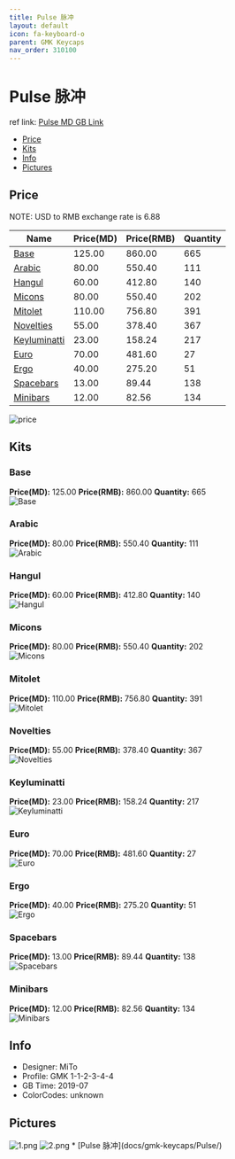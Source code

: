 ```yaml
---
title: Pulse 脉冲
layout: default
icon: fa-keyboard-o
parent: GMK Keycaps
nav_order: 310100
---
```


# Pulse 脉冲

ref link: [Pulse MD GB Link](https://drop.com/buy/drop-mito-gmk-pulse-custom-keycap-set)

* [Price](#price)
* [Kits](#kits)
* [Info](#info)
* [Pictures](#pictures)


## Price  
NOTE: USD to RMB exchange rate is 6.88

| Name          | Price(MD)    |  Price(RMB) | Quantity |
| ------------- | ------------ |  ---------- | -------- |
|[Base](#base)|125.00|860.00|665|
|[Arabic](#arabic)|80.00|550.40|111|
|[Hangul](#hangul)|60.00|412.80|140|
|[Micons](#micons)|80.00|550.40|202|
|[Mitolet](#mitolet)|110.00|756.80|391|
|[Novelties](#novelties)|55.00|378.40|367|
|[Keyluminatti](#keyluminatti)|23.00|158.24|217|
|[Euro](#euro)|70.00|481.60|27|
|[Ergo](#ergo)|40.00|275.20|51|
|[Spacebars](#spacebars)|13.00|89.44|138|
|[Minibars](#minibars)|12.00|82.56|134|

<img src="{{ 'assets/images/gmk-keycaps/pulse/price.jpg' | relative_url }}" alt="price" class="image featured">


## Kits
### Base
**Price(MD):** 125.00    **Price(RMB):** 860.00    **Quantity:** 665  
<img src="{{ 'assets/images/gmk-keycaps/pulse/kits_pics/base.png' | relative_url }}" alt="Base" class="image featured">

### Arabic
**Price(MD):** 80.00    **Price(RMB):** 550.40    **Quantity:** 111  
<img src="{{ 'assets/images/gmk-keycaps/pulse/kits_pics/arabic.png' | relative_url }}" alt="Arabic" class="image featured">

### Hangul
**Price(MD):** 60.00    **Price(RMB):** 412.80    **Quantity:** 140  
<img src="{{ 'assets/images/gmk-keycaps/pulse/kits_pics/hangul.png' | relative_url }}" alt="Hangul" class="image featured">

### Micons
**Price(MD):** 80.00    **Price(RMB):** 550.40    **Quantity:** 202  
<img src="{{ 'assets/images/gmk-keycaps/pulse/kits_pics/micons.png' | relative_url }}" alt="Micons" class="image featured">

### Mitolet
**Price(MD):** 110.00    **Price(RMB):** 756.80    **Quantity:** 391  
<img src="{{ 'assets/images/gmk-keycaps/pulse/kits_pics/mitolet.png' | relative_url }}" alt="Mitolet" class="image featured">

### Novelties
**Price(MD):** 55.00    **Price(RMB):** 378.40    **Quantity:** 367  
<img src="{{ 'assets/images/gmk-keycaps/pulse/kits_pics/novelties.png' | relative_url }}" alt="Novelties" class="image featured">

### Keyluminatti
**Price(MD):** 23.00    **Price(RMB):** 158.24    **Quantity:** 217  
<img src="{{ 'assets/images/gmk-keycaps/pulse/kits_pics/keyluminatti.png' | relative_url }}" alt="Keyluminatti" class="image featured">

### Euro
**Price(MD):** 70.00    **Price(RMB):** 481.60    **Quantity:** 27  
<img src="{{ 'assets/images/gmk-keycaps/pulse/kits_pics/euro.png' | relative_url }}" alt="Euro" class="image featured">

### Ergo
**Price(MD):** 40.00    **Price(RMB):** 275.20    **Quantity:** 51  
<img src="{{ 'assets/images/gmk-keycaps/pulse/kits_pics/ergo.png' | relative_url }}" alt="Ergo" class="image featured">

### Spacebars
**Price(MD):** 13.00    **Price(RMB):** 89.44    **Quantity:** 138  
<img src="{{ 'assets/images/gmk-keycaps/pulse/kits_pics/spacebars.png' | relative_url }}" alt="Spacebars" class="image featured">

### Minibars
**Price(MD):** 12.00    **Price(RMB):** 82.56    **Quantity:** 134  
<img src="{{ 'assets/images/gmk-keycaps/pulse/kits_pics/minibars.png' | relative_url }}" alt="Minibars" class="image featured">


## Info
* Designer: MiTo
* Profile: GMK 1-1-2-3-4-4
* GB Time: 2019-07
* ColorCodes: unknown 


## Pictures
<img src="{{ 'assets/images/gmk-keycaps/pulse/rendering_pics/1.png' | relative_url }}" alt="1.png" class="image featured">
<img src="{{ 'assets/images/gmk-keycaps/pulse/rendering_pics/2.png' | relative_url }}" alt="2.png" class="image featured">
* [Pulse 脉冲](docs/gmk-keycaps/Pulse/)

